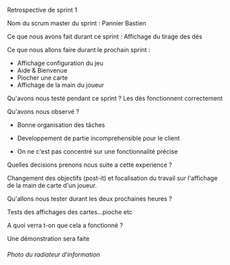 Retrospective de sprint 1

Nom du scrum master du sprint : Pannier Bastien

Ce que nous avons fait durant ce sprint :
Affichage du tirage des dés

Ce que nous allons faire durant le prochain sprint :
- Affichage configuration du jeu
- Aide & Bienvenue
- Piocher une carte
- Affichage de la main du joueur

Qu'avons nous testé pendant ce sprint ?
Les dès fonctionnent correctement

Qu'avons nous observé ?

+ Bonne organisation des tâches

- Developpement de partie incomprehensible pour le client

- On ne c'est pas concentré sur une fonctionnalité précise


Quelles decisions prenons nous suite a cette experience ?

Changement des objectifs (post-it) et focalisation du travail sur l'affichage de la main de carte d'un joueur.


Qu'allons nous tester durant les deux prochaines heures ?

Tests des affichages des cartes...pioche etc


A quoi verra t-on que cela a fonctionné ?

Une démonstration sera faite


###### Photo du radiateur d'information ###############